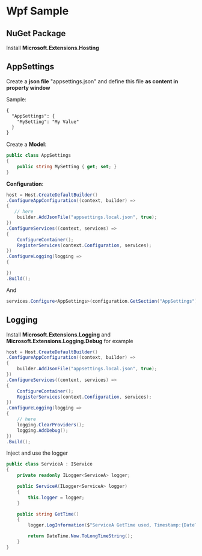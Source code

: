 ﻿# Wpf Sample

## NuGet Package

Install **Microsoft.Extensions.Hosting**

## AppSettings

Create a **json file** "appsettings.json" and define this file **as content in property window**

Sample:

```xml
{
  "AppSettings": {
    "MySetting": "My Value"
  }
}
```
Create a **Model**:

```cs
public class AppSettings
{
    public string MySetting { get; set; }
}
```

**Configuration**:

```cs
host = Host.CreateDefaultBuilder()
.ConfigureAppConfiguration((context, builder) =>
{
   // here
    builder.AddJsonFile("appsettings.local.json", true); 
})
.ConfigureServices((context, services) =>
{
    ConfigureContainer();
    RegisterServices(context.Configuration, services);
})
.ConfigureLogging(logging =>
{

})
.Build();
```

And 

```cs
services.Configure<AppSettings>(configuration.GetSection("AppSettings"));
```


## Logging

Install **Microsoft.Extensions.Logging** and **Microsoft.Extensions.Logging.Debug** for example


```cs
host = Host.CreateDefaultBuilder()
.ConfigureAppConfiguration((context, builder) =>
{
    builder.AddJsonFile("appsettings.local.json", true); 
})
.ConfigureServices((context, services) =>
{
    ConfigureContainer();
    RegisterServices(context.Configuration, services);
})
.ConfigureLogging(logging =>
{
    // here
    logging.ClearProviders();
    logging.AddDebug();
})
.Build();
```

Inject and use the logger

```cs
public class ServiceA : IService
{
    private readonly ILogger<ServiceA> logger;

    public ServiceA(ILogger<ServiceA> logger)
    {
        this.logger = logger;
    }

    public string GetTime()
    {
        logger.LogInformation($"ServiceA GetTime used, Timestamp:{DateTime.Now:u}");

        return DateTime.Now.ToLongTimeString();
    }
}
```